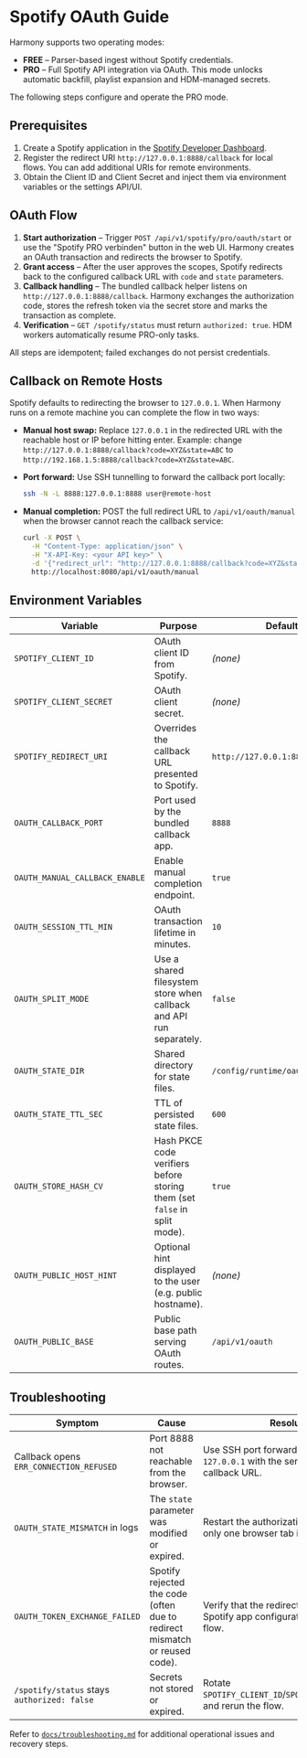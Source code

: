 # Spotify OAuth Guide

Harmony supports two operating modes:

- **FREE** – Parser-based ingest without Spotify credentials.
- **PRO** – Full Spotify API integration via OAuth. This mode unlocks automatic
  backfill, playlist expansion and HDM-managed secrets.

The following steps configure and operate the PRO mode.

## Prerequisites

1. Create a Spotify application in the [Spotify Developer Dashboard](https://developer.spotify.com/dashboard/).
2. Register the redirect URI `http://127.0.0.1:8888/callback` for local flows. You can
   add additional URIs for remote environments.
3. Obtain the Client ID and Client Secret and inject them via environment variables or
   the settings API/UI.

## OAuth Flow

1. **Start authorization** – Trigger `POST /api/v1/spotify/pro/oauth/start` or use the
   "Spotify PRO verbinden" button in the web UI. Harmony creates an OAuth transaction
   and redirects the browser to Spotify.
2. **Grant access** – After the user approves the scopes, Spotify redirects back to the
   configured callback URL with `code` and `state` parameters.
3. **Callback handling** – The bundled callback helper listens on
   `http://127.0.0.1:8888/callback`. Harmony exchanges the authorization code, stores the
   refresh token via the secret store and marks the transaction as complete.
4. **Verification** – `GET /spotify/status` must return `authorized: true`. HDM workers
   automatically resume PRO-only tasks.

All steps are idempotent; failed exchanges do not persist credentials.

## Callback on Remote Hosts

Spotify defaults to redirecting the browser to `127.0.0.1`. When Harmony runs on a
remote machine you can complete the flow in two ways:

- **Manual host swap:** Replace `127.0.0.1` in the redirected URL with the reachable host
  or IP before hitting enter. Example: change
  `http://127.0.0.1:8888/callback?code=XYZ&state=ABC` to
  `http://192.168.1.5:8888/callback?code=XYZ&state=ABC`.
- **Port forward:** Use SSH tunnelling to forward the callback port locally:

  ```bash
  ssh -N -L 8888:127.0.0.1:8888 user@remote-host
  ```

- **Manual completion:** POST the full redirect URL to
  `/api/v1/oauth/manual` when the browser cannot reach the callback service:

  ```bash
  curl -X POST \
    -H "Content-Type: application/json" \
    -H "X-API-Key: <your API key>" \
    -d '{"redirect_url": "http://127.0.0.1:8888/callback?code=XYZ&state=ABC"}' \
    http://localhost:8080/api/v1/oauth/manual
  ```

## Environment Variables

| Variable | Purpose | Default |
| --- | --- | --- |
| `SPOTIFY_CLIENT_ID` | OAuth client ID from Spotify. | _(none)_ |
| `SPOTIFY_CLIENT_SECRET` | OAuth client secret. | _(none)_ |
| `SPOTIFY_REDIRECT_URI` | Overrides the callback URL presented to Spotify. | `http://127.0.0.1:8888/callback` |
| `OAUTH_CALLBACK_PORT` | Port used by the bundled callback app. | `8888` |
| `OAUTH_MANUAL_CALLBACK_ENABLE` | Enable manual completion endpoint. | `true` |
| `OAUTH_SESSION_TTL_MIN` | OAuth transaction lifetime in minutes. | `10` |
| `OAUTH_SPLIT_MODE` | Use a shared filesystem store when callback and API run separately. | `false` |
| `OAUTH_STATE_DIR` | Shared directory for state files. | `/config/runtime/oauth_state` |
| `OAUTH_STATE_TTL_SEC` | TTL of persisted state files. | `600` |
| `OAUTH_STORE_HASH_CV` | Hash PKCE code verifiers before storing them (set `false` in split mode). | `true` |
| `OAUTH_PUBLIC_HOST_HINT` | Optional hint displayed to the user (e.g. public hostname). | _(none)_ |
| `OAUTH_PUBLIC_BASE` | Public base path serving OAuth routes. | `/api/v1/oauth` |

## Troubleshooting

| Symptom | Cause | Resolution |
| --- | --- | --- |
| Callback opens `ERR_CONNECTION_REFUSED` | Port 8888 not reachable from the browser. | Use SSH port forwarding or replace `127.0.0.1` with the server IP in the callback URL. |
| `OAUTH_STATE_MISMATCH` in logs | The `state` parameter was modified or expired. | Restart the authorization flow; ensure only one browser tab is active. |
| `OAUTH_TOKEN_EXCHANGE_FAILED` | Spotify rejected the code (often due to redirect mismatch or reused code). | Verify that the redirect URI matches the Spotify app configuration and repeat the flow. |
| `/spotify/status` stays `authorized: false` | Secrets not stored or expired. | Rotate `SPOTIFY_CLIENT_ID`/`SPOTIFY_CLIENT_SECRET` and rerun the flow. |

Refer to [`docs/troubleshooting.md`](../troubleshooting.md) for additional operational
issues and recovery steps.
